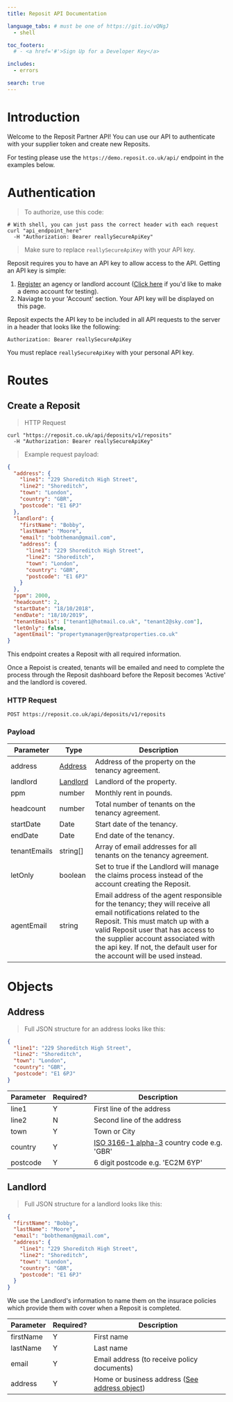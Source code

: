 ```yaml
---
title: Reposit API Documentation

language_tabs: # must be one of https://git.io/vQNgJ
  - shell

toc_footers:
  # - <a href='#'>Sign Up for a Developer Key</a>

includes:
  - errors

search: true
---
```


# Introduction

Welcome to the Reposit Partner API! You can use our API to authenticate with your supplier token and create new Reposits.

<aside class="notice">
For testing please use the <code>https://demo.reposit.co.uk/api/</code> endpoint in the examples below.
</aside>

# Authentication

> To authorize, use this code:

```shell
# With shell, you can just pass the correct header with each request
curl "api_endpoint_here"
  -H "Authorization: Bearer reallySecureApiKey"
```

> Make sure to replace `reallySecureApiKey` with your API key.

Reposit requires you to have an API key to allow access to the API. Getting an API key is simple:

1. [Register](https://reposit.co.uk/register/) an agency or landlord account ([Click here](https://demo.reposit.co.uk/register/) if you'd like to make a demo account for testing).
2. Naviagte to your 'Account' section. Your API key will be displayed on this page.

Reposit expects the API key to be included in all API requests to the server in a header that looks like the following:

`Authorization: Bearer reallySecureApiKey`

<aside class="notice">
You must replace <code>reallySecureApiKey</code> with your personal API key.
</aside>

# Routes

## Create a Reposit

> HTTP Request

```shell
curl "https://reposit.co.uk/api/deposits/v1/reposits"
  -H "Authorization: Bearer reallySecureApiKey"
```

> Example request payload:

```json
{
  "address": {
    "line1": "229 Shoreditch High Street",
    "line2": "Shoreditch",
    "town": "London",
    "country": "GBR",
    "postcode": "E1 6PJ"
  },
  "landlord": {
    "firstName": "Bobby",
    "lastName": "Moore",
    "email": "bobtheman@gmail.com",
    "address": {
      "line1": "229 Shoreditch High Street",
      "line2": "Shoreditch",
      "town": "London",
      "country": "GBR",
      "postcode": "E1 6PJ"
    }
  },
  "ppm": 2000,
  "headcount": 2,
  "startDate": "18/10/2018",
  "endDate": "18/10/2019",
  "tenantEmails": ["tenant1@hotmail.co.uk", "tenant2@sky.com"],
  "letOnly": false,
  "agentEmail": "propertymanager@greatproperties.co.uk"
}
```

This endpoint creates a Reposit with all required information.

<aside class="notice">
Once a Repoist is created, tenants will be emailed and need to complete the process through the Reposit dashboard before the Reposit becomes 'Active' and the landlord is covered.
</aside>

### HTTP Request

`POST https://reposit.co.uk/api/deposits/v1/reposits`

### Payload

| Parameter    | Type                  | Description                                                                                                                                                                                                                                                                                                |
| ------------ | --------------------- | ---------------------------------------------------------------------------------------------------------------------------------------------------------------------------------------------------------------------------------------------------------------------------------------------------------- |
| address      | [Address](#address)   | Address of the property on the tenancy agreement.                                                                                                                                                                                                                                                          |
| landlord     | [Landlord](#landlord) | Landlord of the property.                                                                                                                                                                                                                                                                                  |
| ppm          | number                | Monthly rent in pounds.                                                                                                                                                                                                                                                                                    |
| headcount    | number                | Total number of tenants on the tenancy agreement.                                                                                                                                                                                                                                                          |
| startDate    | Date                  | Start date of the tenancy.                                                                                                                                                                                                                                                                                 |
| endDate      | Date                  | End date of the tenancy.                                                                                                                                                                                                                                                                                   |
| tenantEmails | string[]              | Array of email addresses for all tenants on the tenancy agreement.                                                                                                                                                                                                                                         |
| letOnly      | boolean               | Set to true if the Landlord will manage the claims process instead of the account creating the Reposit.                                                                                                                                                                                                    |
| agentEmail   | string                | Email address of the agent responsible for the tenancy; they will receive all email notifications related to the Reposit. This must match up with a valid Reposit user that has access to the supplier account associated with the api key. If not, the default user for the account will be used instead. |

<!-- <aside class="success">
Remember — a happy kitten is an authenticated kitten!
</aside> -->

<!-- <aside class="warning">Inside HTML code blocks like this one, you can't use Markdown, so use <code>&lt;code&gt;</code> blocks to denote code.</aside> -->

# Objects

## Address

> Full JSON structure for an address looks like this:

```json
{
  "line1": "229 Shoreditch High Street",
  "line2": "Shoreditch",
  "town": "London",
  "country": "GBR",
  "postcode": "E1 6PJ"
}
```

| Parameter | Required? | Description                                                                                    |
| --------- | --------- | ---------------------------------------------------------------------------------------------- |
| line1     | Y         | First line of the address                                                                      |
| line2     | N         | Second line of the address                                                                     |
| town      | Y         | Town or City                                                                                   |
| country   | Y         | [ISO 3166-1 alpha-3](https://en.wikipedia.org/wiki/ISO_3166-1_alpha-3) country code e.g. 'GBR' |
| postcode  | Y         | 6 digit postcode e.g. 'EC2M 6YP'                                                               |

## Landlord

> Full JSON structure for a landlord looks like this:

```json
{
  "firstName": "Bobby",
  "lastName": "Moore",
  "email": "bobtheman@gmail.com",
  "address": {
    "line1": "229 Shoreditch High Street",
    "line2": "Shoreditch",
    "town": "London",
    "country": "GBR",
    "postcode": "E1 6PJ"
  }
}
```

We use the Landlord's information to name them on the insurace policies which provide them with cover when a Reposit is completed.

| Parameter | Required? | Description                                               |
| --------- | --------- | --------------------------------------------------------- |
| firstName | Y         | First name                                                |
| lastName  | Y         | Last name                                                 |
| email     | Y         | Email address (to receive policy documents)               |
| address   | Y         | Home or business address ([See address object](#address)) |
